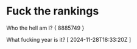 # Fuck the rankings

Who the hell am I?
{ 8885749 }

What fucking year is it?
[ 2024-11-28T18:33:20Z ]
